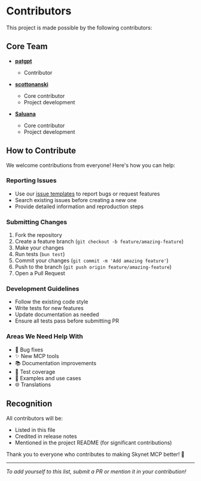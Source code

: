 # Contributors

This project is made possible by the following contributors:

## Core Team

- **[patgpt](https://github.com/patgpt)**
  - Contributor

- **[scottonanski](https://github.com/scottonanski)**
  - Core contributor
  - Project development

- **[Saluana](https://github.com/Saluana)**
  - Core contributor
  - Project development

## How to Contribute

We welcome contributions from everyone! Here's how you can help:

### Reporting Issues

- Use our [issue templates](.github/ISSUE_TEMPLATE/) to report bugs or request features
- Search existing issues before creating a new one
- Provide detailed information and reproduction steps

### Submitting Changes

1. Fork the repository
2. Create a feature branch (`git checkout -b feature/amazing-feature`)
3. Make your changes
4. Run tests (`bun test`)
5. Commit your changes (`git commit -m 'Add amazing feature'`)
6. Push to the branch (`git push origin feature/amazing-feature`)
7. Open a Pull Request

### Development Guidelines

- Follow the existing code style
- Write tests for new features
- Update documentation as needed
- Ensure all tests pass before submitting PR

### Areas We Need Help With

- 🐛 Bug fixes
- ✨ New MCP tools
- 📚 Documentation improvements
- 🧪 Test coverage
- 🎨 Examples and use cases
- 🌐 Translations

## Recognition

All contributors will be:
- Listed in this file
- Credited in release notes
- Mentioned in the project README (for significant contributions)

Thank you to everyone who contributes to making Skynet MCP better! 🎉

---

*To add yourself to this list, submit a PR or mention it in your contribution!*
